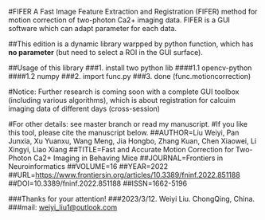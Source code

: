 #FIFER
A Fast Image Feature Extraction and Registration (FIFER) method for motion correction of two-photon Ca2+ imaging data. FIFER is a GUI software which can adapt parameter for each data.

##This edition is a dynamic library warpped by python function, which has **no parameter** (but need to select a ROI in the GUI surface).

##Usage of this library
###1. install two python lib
####1.1 opencv-python
####1.2 numpy
###2. import func.py
###3. done (func.motioncorrection)

#Notice: Further research is coming soon with a complete GUI toolbox (including various algorithms), which is about registration for calcuim imaging data of different days (cross-session) 

#For other details: see master branch or read my manuscript.
#If you like this tool, please cite the manuscript below.
##AUTHOR=Liu Weiyi, Pan Junxia, Xu Yuanxu, Wang Meng, Jia Hongbo, Zhang Kuan, Chen Xiaowei, Li Xingyi, Liao Xiang
##TITLE=Fast and Accurate Motion Correction for Two-Photon Ca2+ Imaging in Behaving Mice
##JOURNAL=Frontiers in Neuroinformatics
##VOLUME=16
##YEAR=2022
##URL=https://www.frontiersin.org/articles/10.3389/fninf.2022.851188
##DOI=10.3389/fninf.2022.851188
##ISSN=1662-5196

###Thanks for your attention!
###2023/3/12. Weiyi Liu. ChongQing, China.
###mail: weiyi_liu1@outlook.com
